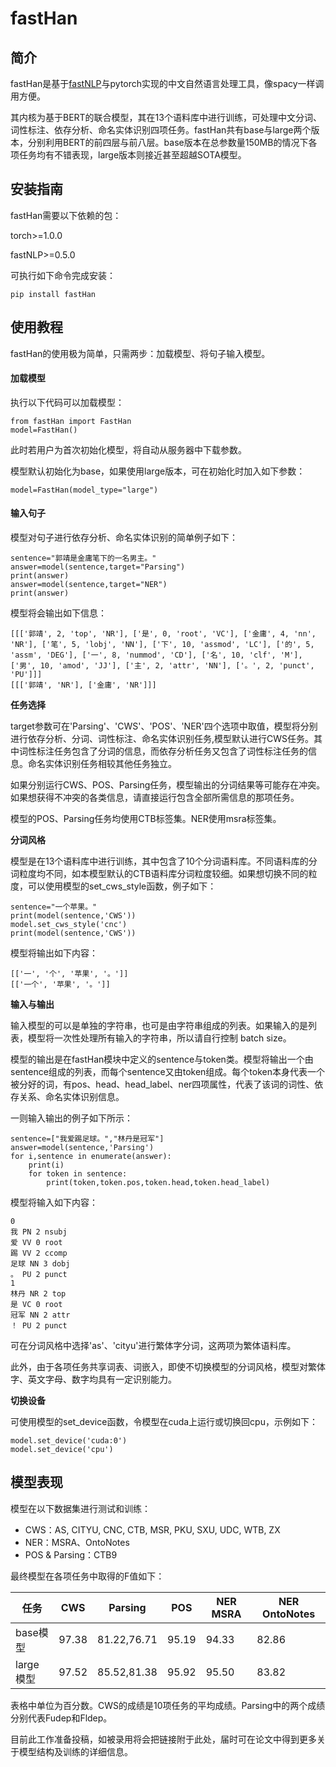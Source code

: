 # fastHan
## 简介
fastHan是基于[fastNLP](https://github.com/fastnlp/fastNLP)与pytorch实现的中文自然语言处理工具，像spacy一样调用方便。

其内核为基于BERT的联合模型，其在13个语料库中进行训练，可处理中文分词、词性标注、依存分析、命名实体识别四项任务。fastHan共有base与large两个版本，分别利用BERT的前四层与前八层。base版本在总参数量150MB的情况下各项任务均有不错表现，large版本则接近甚至超越SOTA模型。


## 安装指南
fastHan需要以下依赖的包：

torch>=1.0.0

fastNLP>=0.5.0

可执行如下命令完成安装：

```
pip install fastHan
```

## 使用教程
fastHan的使用极为简单，只需两步：加载模型、将句子输入模型。
#### 加载模型
执行以下代码可以加载模型：

```
from fastHan import FastHan
model=FastHan()
```
此时若用户为首次初始化模型，将自动从服务器中下载参数。

模型默认初始化为base，如果使用large版本，可在初始化时加入如下参数：

```
model=FastHan(model_type="large")
```
#### 输入句子
模型对句子进行依存分析、命名实体识别的简单例子如下：

```
sentence="郭靖是金庸笔下的一名男主。"
answer=model(sentence,target="Parsing")
print(answer)
answer=model(sentence,target="NER")
print(answer)
```
模型将会输出如下信息：

```
[[['郭靖', 2, 'top', 'NR'], ['是', 0, 'root', 'VC'], ['金庸', 4, 'nn', 'NR'], ['笔', 5, 'lobj', 'NN'], ['下', 10, 'assmod', 'LC'], ['的', 5, 'assm', 'DEG'], ['一', 8, 'nummod', 'CD'], ['名', 10, 'clf', 'M'], ['男', 10, 'amod', 'JJ'], ['主', 2, 'attr', 'NN'], ['。', 2, 'punct', 'PU']]]
[[['郭靖', 'NR'], ['金庸', 'NR']]]
```
**任务选择**

target参数可在'Parsing'、'CWS'、'POS'、'NER'四个选项中取值，模型将分别进行依存分析、分词、词性标注、命名实体识别任务,模型默认进行CWS任务。其中词性标注任务包含了分词的信息，而依存分析任务又包含了词性标注任务的信息。命名实体识别任务相较其他任务独立。

如果分别运行CWS、POS、Parsing任务，模型输出的分词结果等可能存在冲突。如果想获得不冲突的各类信息，请直接运行包含全部所需信息的那项任务。

模型的POS、Parsing任务均使用CTB标签集。NER使用msra标签集。

**分词风格**

模型是在13个语料库中进行训练，其中包含了10个分词语料库。不同语料库的分词粒度均不同，如本模型默认的CTB语料库分词粒度较细。如果想切换不同的粒度，可以使用模型的set_cws_style函数，例子如下：
>
```
sentence="一个苹果。"
print(model(sentence,'CWS'))
model.set_cws_style('cnc')
print(model(sentence,'CWS'))
```
模型将输出如下内容：

```
[['一', '个', '苹果', '。']]
[['一个', '苹果', '。']]
```
**输入与输出**

输入模型的可以是单独的字符串，也可是由字符串组成的列表。如果输入的是列表，模型将一次性处理所有输入的字符串，所以请自行控制 batch size。

模型的输出是在fastHan模块中定义的sentence与token类。模型将输出一个由sentence组成的列表，而每个sentence又由token组成。每个token本身代表一个被分好的词，有pos、head、head_label、ner四项属性，代表了该词的词性、依存关系、命名实体识别信息。

一则输入输出的例子如下所示：

```
sentence=["我爱踢足球。","林丹是冠军"]
answer=model(sentence,'Parsing')
for i,sentence in enumerate(answer):
    print(i)
    for token in sentence:
        print(token,token.pos,token.head,token.head_label)
```
模型将输入如下内容：

```
0
我 PN 2 nsubj
爱 VV 0 root
踢 VV 2 ccomp
足球 NN 3 dobj
。 PU 2 punct
1
林丹 NR 2 top
是 VC 0 root
冠军 NN 2 attr
！ PU 2 punct
```
可在分词风格中选择'as'、'cityu'进行繁体字分词，这两项为繁体语料库。

此外，由于各项任务共享词表、词嵌入，即使不切换模型的分词风格，模型对繁体字、英文字母、数字均具有一定识别能力。

**切换设备**

可使用模型的set_device函数，令模型在cuda上运行或切换回cpu，示例如下：

```
model.set_device('cuda:0')
model.set_device('cpu')
```
## 模型表现

模型在以下数据集进行测试和训练：

- CWS：AS, CITYU, CNC, CTB, MSR, PKU, SXU, UDC, WTB, ZX
- NER：MSRA、OntoNotes
- POS & Parsing：CTB9

最终模型在各项任务中取得的F值如下：


任务 | CWS | Parsing | POS | NER MSRA | NER OntoNotes
---|---|--- |--- |--- |---
base模型 | 97.38 | 81.22,76.71 | 95.19 | 94.33 | 82.86
large模型 | 97.52 | 85.52,81.38 | 95.92 | 95.50 | 83.82

表格中单位为百分数。CWS的成绩是10项任务的平均成绩。Parsing中的两个成绩分别代表Fudep和Fldep。

目前此工作准备投稿，如被录用将会把链接附于此处，届时可在论文中得到更多关于模型结构及训练的详细信息。
